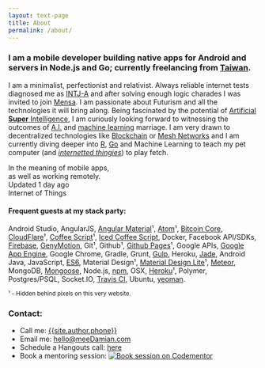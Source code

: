 ```yaml
---
layout: text-page
title: About
permalink: /about/
---
```


### I am a mobile<sup><small><i id="i-mobile" class="info mdi mdi-information-outline"></i></small></sup> developer building **native apps** for **Android** and **servers** in **Node.js** and **Go**; currently freelancing from **<a target="_blank" id="location" href="https://goo.gl/maps/NamBYKMgKU12">Taiwan</a>**<sup><small><i id="i-geo" class="info mdi mdi-information-outline"></i></small></sup>.

I am a minimalist, perfectionist and relativist. Always reliable internet tests diagnosed me as [INTJ-A][intj] and after solving enough logic charades I was invited to join [Mensa][mensa]. I am passionate about Futurism and all the technologies it will bring along. Being fascinated by the potential of [Artificial **Super** Intelligence][asi], I am curiously looking forward to witnessing the outcomes of [A.I.][agi] and [machine learning][machine] marriage. I am very drawn to decentralized technologies like [Blockchain][bc] or [Mesh Networks][mesh] and I am currently diving deeper into [R][r], [Go][go] and Machine Learning to teach my pet computer (and&nbsp;<span id="i-iot" class="info">_[internetted thingies][iot]_</span>) to play fetch.

<div class="mdl-tooltip" for="i-mobile">In the meaning of mobile apps,<br>as well as working remotely.</div>
<div class="mdl-tooltip" for="i-geo">Updated <span id="locUpdated">1 day ago</span></div>
<div class="mdl-tooltip" for="i-iot">Internet of Things</div>


#### Frequent guests at **my stack** party:

Android Studio, AngularJS, [Angular Material][material]¹, [Atom][atom]¹, [Bitcoin Core][bitcoin], [CloudFlare][cloudflare]¹, [Coffee Script][coffee]¹, [Iced Coffee Script][iced], Docker, Facebook API/SDKs, [Firebase][firebase], [GenyMotion][geny], Git¹, Github¹, [Github Pages][gh-pages]¹, Google APIs, [Google App Engine][gae], Google Chrome, Gradle, Grunt, [Gulp][gulp], Heroku, [Jade][jade], Android Java, JavaScript, [ES6][es6], Material Design¹, [Material Design Lite][mdl]¹, [Meteor][meteor], MongoDB, [Mongoose][mongoose], Node.js, [npm][npm], OSX, [Heroku][heroku]¹, Polymer, Postgres/PSQL, Socket.IO, [Travis CI][travis], Ubuntu, [yeoman][yo].

<small>¹ - Hidden behind pixels on this very website.</small>


### Contact:
* Call me: <a id="phone" href="tel:{{site.author.phone}}" target="_blank">{{site.author.phone}}</a>
* Email me: <a href="mailto:hello@meeDamian.com" target="_blank">hello@meeDamian.com</a>
* Schedule a Hangouts call: [here][hang_]
* Book a mentoring session: [![Book session on Codementor][codementor_img]][codementor_url]

<script>
  function prettyDate(date) {
   // JavaScript Pretty Date
   // Copyright (c) 2011 John Resig (ejohn.org)
   // Licensed under the MIT and GPL licenses.

    var diff = (((new Date()).getTime() - date.getTime()) / 1000),
      day_diff = Math.floor(diff / 86400);

    if (isNaN(day_diff) || day_diff < 0) {
      return;
    }

    return day_diff == 0 && (
        diff < 60 && "just now" ||
        diff < 120 && "1 minute ago" ||
        diff < 3600 && Math.floor(diff / 60) + " minutes ago" ||
        diff < 7200 && "1 hour ago" ||
        diff < 86400 && Math.floor(diff / 3600) + " hours ago"
      ) ||
      day_diff == 1 && "Yesterday" ||
      day_diff < 7 && day_diff + " days ago" ||
      day_diff < 42 && Math.ceil(day_diff / 7) + " weeks ago" ||
      day_diff < 365 && Math.round(day_diff / 30) + " months ago";
  }
  function updateLink(id, href, text, repWith) {
    repWith = repWith || '';
    var a = document.getElementById(id);
    a.href = href.replace(/ /g, repWith);
    a.textContent = text;
  }
  window.setCurrentData = function(json) {
    // PHONE
    if (json.phone) {
      var phoneHref = 'tel:' + json.phone.replace(/ /g, '');
      updateLink('phone', phoneHref, json.phone);
    }

    // LOCATION
    var mapsLink = 'https://maps.google.com/?q=';
    var query = [json.country, json.city]
      .filter(function(v){return !!v;})
      .join(', ')
      .replace(/ /g, '+');

    updateLink('location', mapsLink + query, json.country);

    // LOCATION UPDATED
    document.getElementById('locUpdated').textContent = prettyDate(new Date(json.relocated_at));
  };
</script>
<script src="https://basic-data.herokuapp.com/{{site.author.username}}?callback=setCurrentData"></script>

<!-- Description -->
[intj]: https://www.linkedin.com/pulse/5-reasons-intjs-best-employees-penelope-trunk
[mensa]: https://www.mensa.org/
[agi]: https://en.wikipedia.org/wiki/Artificial_general_intelligence
[asi]: https://waitbutwhy.com/2015/01/artificial-intelligence-revolution-1.html
[bc]: https://en.bitcoin.it/wiki/Block_chain
[mesh]: https://en.wikipedia.org/wiki/Mesh_networking
[r]: https://en.wikipedia.org/wiki/R_(programming_language)
[go]: https://golang.org/
[machine]: https://en.wikipedia.org/wiki/Machine_learning
[iot]: https://en.wikipedia.org/wiki/Internet_of_Things

<!-- Stack -->
[material]: https://material.angularjs.org/latest/
[atom]: https://atom.io/
[bitcoin]: https://github.com/bitcoin/bitcoin
[cloudflare]: https://www.cloudflare.com/
[coffee]: https://goo.gl/9243VU
[iced]: https://maxtaco.github.io/coffee-script/
[firebase]: https://www.firebase.com/
[geny]: https://www.genymotion.com/#!/
[gh-pages]: https://pages.github.com/
[gae]: https://cloud.google.com/appengine/
[gulp]: https://goo.gl/YOmd3s
[jade]: https://goo.gl/7Tp9z0
[es6]: https://goo.gl/9MOQ28
[mdl]: https://www.getmdl.io/
[meteor]: https://www.meteor.com/
[mongoose]: https://goo.gl/hCne1O
[npm]: https://www.npmjs.com/~meedamian
[heroku]: https://www.heroku.com/
[travis]: https://travis-ci.org/
[yo]: https://goo.gl/505aDq

<!-- Contact -->
[hang_]: https://calendly.com/meedamian/30min
[codementor_img]: https://cdn.codementor.io/badges/book_session_github.svg
[codementor_url]: https://www.codementor.io/meedamian?utm_source=github&utm_medium=button&utm_term=meedamian&utm_campaign=github
